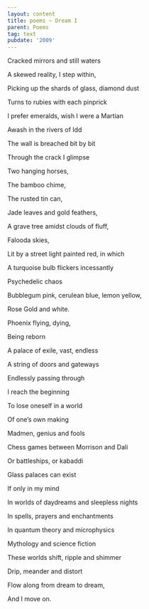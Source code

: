 ```yaml
---
layout: content
title: poems ~ Dream I
parent: Poems
tag: text
pubdate: '2009'
---
```

Cracked mirrors and still waters

A skewed reality, I step within,

Picking up the shards of glass, diamond dust

Turns to rubies with each pinprick

I prefer emeralds, wish I were a Martian

Awash in the rivers of Idd

The wall is breached bit by bit

Through the crack I glimpse

Two hanging horses,

The bamboo chime,

The rusted tin can,

Jade leaves and gold feathers,

A grave tree amidst clouds of fluff,

Falooda skies,

Lit by a street light painted red, in which

A turquoise bulb flickers incessantly

Psychedelic chaos

Bubblegum pink, cerulean blue, lemon yellow,

Rose Gold and white.

Phoenix flying, dying,

Being reborn

A palace of exile, vast, endless

A string of doors and gateways

Endlessly passing through

I reach the beginning

To lose oneself in a world

Of one’s own making

Madmen, genius and fools

Chess games between Morrison and Dali

Or battleships, or kabaddi

Glass palaces can exist

If only in my mind

In worlds of daydreams and sleepless nights

In spells, prayers and enchantments

In quantum theory and microphysics

Mythology and science fiction

These worlds shift, ripple and shimmer

Drip, meander and distort

Flow along from dream to dream,

And I move on.
